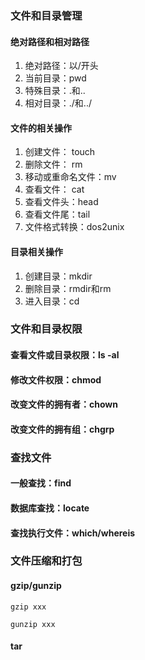 ### 文件和目录管理

#### 绝对路径和相对路径

1. 绝对路径：以/开头
2. 当前目录：pwd
3. 特殊目录：.和..
4. 相对目录：./和../

#### 文件的相关操作

1. 创建文件： touch
2. 删除文件： rm
3. 移动或重命名文件：mv
4. 查看文件： cat
5. 查看文件头：head
6. 查看文件尾：tail
7. 文件格式转换：dos2unix

#### 目录相关操作

1. 创建目录：mkdir
2. 删除目录：rmdir和rm
3. 进入目录：cd

### 文件和目录权限

#### 查看文件或目录权限：ls -al

#### 修改文件权限：chmod

#### 改变文件的拥有者：chown

#### 改变文件的拥有组：chgrp

### 查找文件

#### 一般查找：find

#### 数据库查找：locate

#### 查找执行文件：which/whereis

### 文件压缩和打包

#### gzip/gunzip

`gzip xxx`

`gunzip xxx`

#### tar
